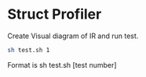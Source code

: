 # Struct Profiler

Create Visual diagram of IR and run test.

```sh
sh test.sh 1
```

Format is sh test.sh [test number]
